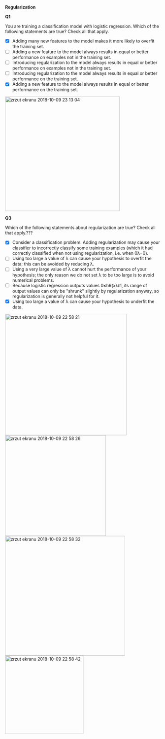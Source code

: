 **Regularization**

**Q1**

You are training a classification model with logistic regression. Which of the following statements are true? Check all that apply.
- [x] Adding many new features to the model makes it more likely to overfit the training set.
- [ ] Adding a new feature to the model always results in equal or better performance on examples not in the training set.
- [ ] Introducing regularization to the model always results in equal or better performance on examples not in the training set.
- [ ] Introducing regularization to the model always results in equal or better performance on the training set.
- [x] Adding a new feature to the model always results in equal or better performance on the training set.

<img width="372" alt="zrzut ekranu 2018-10-09 23 13 04" src="https://user-images.githubusercontent.com/38349049/46700866-4431ce00-cc1e-11e8-86d4-205de3750bce.png">

**Q3**

Which of the following statements about regularization are true? Check all that apply.???
- [x] Consider a classification problem. Adding regularization may cause your classifier to incorrectly classify some training examples (which it had correctly classified when not using regularization, i.e. when 0λ=0).
- [ ] Using too large a value of λ can cause your hypothesis to overfit the data; this can be avoided by reducing λ.
- [ ] Using a very large value of λ cannot hurt the performance of your hypothesis; the only reason we do not set λ to be too large is to avoid numerical problems.
- [ ] Because logistic regression outputs values 0≤hθ(x)≤1, its range of output values can only be "shrunk" slightly by regularization anyway, so regularization is generally not helpful for it.
- [x] Using too large a value of λ can cause your hypothesis to underfit the data.

<img width="394" alt="zrzut ekranu 2018-10-09 22 58 21" src="https://user-images.githubusercontent.com/38349049/46701141-0bdebf80-cc1f-11e8-834e-89d9dccb8f54.png">
<img width="327" alt="zrzut ekranu 2018-10-09 22 58 26" src="https://user-images.githubusercontent.com/38349049/46701139-0b462900-cc1f-11e8-8b37-9e5a93a60c77.png">

<img width="389" alt="zrzut ekranu 2018-10-09 22 58 32" src="https://user-images.githubusercontent.com/38349049/46701167-21ec8000-cc1f-11e8-913d-d9b855f7ef96.png">
<img width="254" alt="zrzut ekranu 2018-10-09 22 58 42" src="https://user-images.githubusercontent.com/38349049/46701166-21ec8000-cc1f-11e8-8f6d-5f88ecdfc98a.png">
